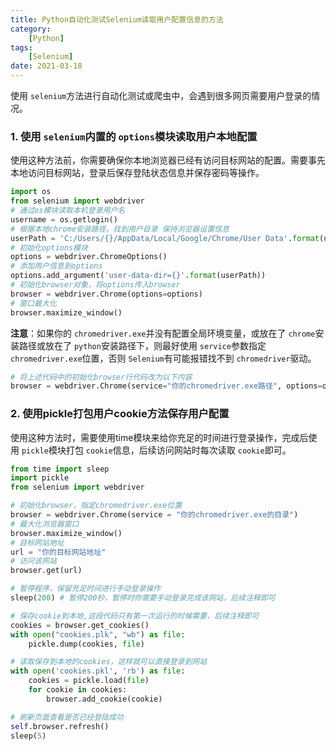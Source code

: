 ```yaml
---
title: Python自动化测试Selenium读取用户配置信息的方法
category: 
    [Python]
tags:
    [Selenium]
date: 2021-03-18
---
```

使用 `selenium`方法进行自动化测试或爬虫中，会遇到很多网页需要用户登录的情况。

### 1. 使用 `selenium`内置的 `options`模块读取用户本地配置

使用这种方法前，你需要确保你本地浏览器已经有访问目标网站的配置。需要事先本地访问目标网站，登录后保存登陆状态信息并保存密码等操作。

```python
import os
from selenium import webdriver
# 通过os模块读取本机登录用户名
username = os.getlogin()
# 根据本地chrome安装路径，找到用户目录 保持浏览器设置信息
userPath = 'C:/Users/{}/AppData/Local/Google/Chrome/User Data'.format(username)
# 初始化options模块
options = webdriver.ChromeOptions()
# 添加用户信息到options
options.add_argument('user-data-dir={}'.format(userPath))
# 初始化browser对象，将options传入browser
browser = webdriver.Chrome(options=options)
# 窗口最大化
browser.maximize_window()
```

**注意**：如果你的 `chromedriver.exe`并没有配置全局环境变量，或放在了 `chrome`安装路径或放在了 `python`安装路径下，则最好使用 `service`参数指定 `chromedriver.exe`位置，否则 `Selenium`有可能报错找不到 `chromedriver`驱动。

```python
# 将上述代码中的初始化browser行代码改为以下内容
browser = webdriver.Chrome(service="你的chromedriver.exe路径", options=options)
```

### 2. 使用pickle打包用户cookie方法保存用户配置

使用这种方法时，需要使用time模块来给你充足的时间进行登录操作，完成后使用 `pickle`模块打包 `cookie`信息，后续访问网站时每次读取 `cookie`即可。

```python
from time import sleep
import pickle
from selenium import webdriver

# 初始化browser，指定chromedriver.exe位置
browser = webdriver.Chrome(service = "你的chromedriver.exe的目录")
# 最大化浏览器窗口
browser.maximize_window()
# 目标网站地址
url = "你的目标网站地址"
# 访问该网站
browser.get(url)

# 暂停程序，保留充足时间进行手动登录操作
sleep(200) # 暂停200秒，暂停时你需要手动登录完成该网站，后续注释即可

# 保存cookie到本地,这段代码只有第一次运行的时候需要，后续注释即可
cookies = browser.get_cookies()
with open("cookies.plk", "wb") as file:
    pickle.dump(cookies, file)

# 读取保存到本地的cookies，这样就可以直接登录到网站
with open('cookies.pkl', 'rb') as file:
    cookies = pickle.load(file)
    for cookie in cookies:
        browser.add_cookie(cookie)

# 刷新页面查看是否已经登陆成功
self.browser.refresh()
sleep(5)
```
